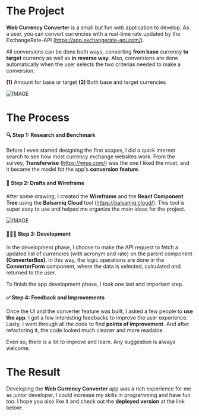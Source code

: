 # The Project

**Web Currency Converter** is a small but fun web application to develop. As a user, you can convert currencies with a real-time rate updated by the ExchangeRate-API (https://app.exchangerate-api.com/).

All conversions can be done both ways, converting **from base** currency **to target** currency as well as **in reverse way**. Also, conversions are done automatically when the user selects the two criterias needed to make a conversion.

**(1)** Amount for base or target
**(2)** Both base and target currencies

![IMAGE](https://github.com/Rafael-Fontes-Baptista/test-readme/blob/master/images/app-screen-view.png)

# The Process

#### 🔍 **Step 1: Research and Benchmark** 

Before I even started designing the first scopes, I did a quick internet search to see how most currency exchange websites work. From the survey, **Transferwise** (https://wise.com/) was the one I liked the most, and it became the model fot the app's **conversion feature**.

#### 📝 **Step 2: Drafts and Wireframe**

After some drawing, I created the **Wireframe** and the **React Component Tree** using the **Balsamiq Cloud** tool (https://balsamiq.cloud/). This tool is super easy to use and helped me organize the main ideas for the project.

![IMAGE](https://github.com/Rafael-Fontes-Baptista/test-readme/blob/master/images/wireframe-and-component-tree.png)

#### 👨🏻‍💻 **Step 3: Development**

In the development phase, I choose to make the API request to fetch a updated list of currencies (with acronym and rate) on the parent component **(ConverterBox)**. In this way, the logic operations are done in the **ConverterForm** component, where the data is selected, calculated and returned to the user.

To finish the app development phase, I took one last and important step.

#### ✅ **Step 4: Feedback and Improvements**

Once the UI and the converter feature was built, I asked a few people to **use the app**. I got a few interesting feedbacks to improve the user experience. Lasty, I went through all the code to find **points of improvement**. And after refactoring it, the code looked much cleaner and more readable.

Even so, there is a lot to improve and learn.
Any suggestion is always welcome.

# The Result

Developing the **Web Currency Converter** app was a rich experience for me as junior developer, I could increase my skills in programming and have fun too. I hope you also like it and check out the **deployed version** at the link below:
